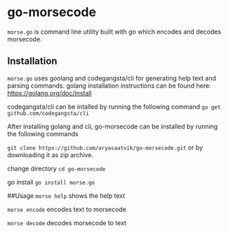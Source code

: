 # go-morsecode
`morse.go` is command line utility built with go which encodes and decodes morsecode.

## Installation
`morse.go` uses goolang and codegangsta/cli for generating help text and parsing commands.
golang installation instructions can be found here: 
https://golang.org/doc/install

codegangsta/cli can be intalled by running the following command
`go get github.com/codegangsta/cli`

After installing golang and cli, go-morsecode can be installed by running the following commands

`git clone https://github.com/aryasaatvik/go-morsecode.git` or by downloading it as zip archive.

change directory
`cd go-morsecode`

go install
`go install morse.go`

##Usage
`morse help` shows the help text

`morse encode` encodes text to morsecode

`morse decode` decodes morsecode to text
